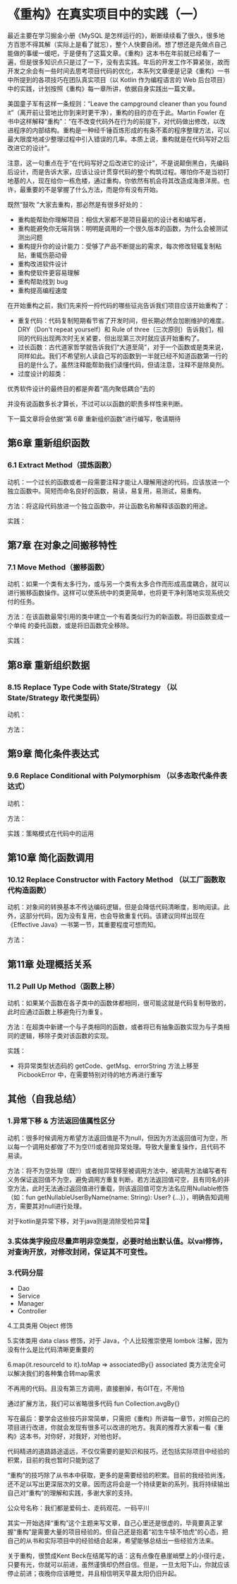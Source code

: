 # 《重构》在真实项目中的实践（一）

最近主要在学习掘金小册《MySQL 是怎样运行的》，断断续续看了很久，很多地方百思不得其解（实际上是看了就忘），整个人快要自闭。想了想还是先做点自己能做的事缓一缓吧，于是便有了这篇文章。《重构》这本书在年前就已经看了一遍，但是很多知识点只是过了一下，没有去实践。年后的开发工作不算紧张，故而开发之余会有一些时间去思考项目代码的优化，本系列文章便是记录《重构》一书中所提到的各项技巧在团队真实项目（以 Kotlin 作为编程语言的 Web 后台项目）中的实践，计划按照《重构》每一章所讲，依据自身实践出一篇文章。

美国童子军有这样一条规则：“Leave the campground cleaner than you found it”（离开前让营地比你到来时更干净），重构的目的亦在于此。Martin Fowler 在书中这样解释“重构”：“在不改变代码外在行为的前提下，对代码做出修改，以改进程序的内部结构。重构是一种经千锤百炼形成的有条不紊的程序整理方法，可以最大限度地减少整理过程中引入错误的几率。本质上说，重构就是在代码写好之后改进它的设计”。

注意，这一句重点在于“在代码写好之后改进它的设计”，不是说颠倒黑白，先编码后设计，而是告诉大家，应该让设计贯穿代码的整个构筑过程。哪怕你不是当初打地基的人，现在给你一栋危楼，通过重构，你依然有机会将其改造成海景洋房。也许，最重要的不是掌握了什么方法，而是你有没有开始。

既然“鼓吹 ”大家去重构，那必然是有很多好处的：

- 重构能帮助你理解项目：相信大家都不是项目最初的设计者和编写者，
- 重构能避免你无端背锅：明明是调用的一个很久版本的函数，为什么会被测试测出问题
- 重构提升你的设计能力：受够了产品不断提出的需求，每次修改轻辄复制粘贴，重辄伤筋动骨
- 重构改进软件设计
- 重构使软件更容易理解
- 重构帮助找到 bug
- 重构提高编程速度

在开始重构之前，我们先来捋一捋代码的哪些征兆告诉我们项目应该开始重构了：

- 重复代码：代码复制短期看节省了开发时间，但长期必然会加剧维护的难度。DRY（Don't repeat yourself）和 Rule of three（三次原则）告诉我们，相同的代码出现两次时无关紧要，但出现第三次时就应该开始重构了。
- 过长函数：古代道家哲学就告诉我们“大道至简”，对于一个函数或是类来说，同样如此。我们不希望别人读自己写的函数到一半就已经不知道函数第一行的目的是什么了。虽然注释能帮助我们读懂代码，但请注意，注释不是除臭剂。
- 过度设计的超类：

优秀软件设计的最终目的都是奔着“高内聚低耦合”去的

并没有说函数多长才算长，不过可以以函数的职责多样性来判断。



下一篇文章将会依据“第 6章 重新组织函数”进行编写，敬请期待



## 第6章 重新组织函数

### 6.1 Extract Method（提炼函数）

动机：一个过长的函数或者一段需要注释才能让人理解用途的代码，应该放进一个独立函数中。简短而命名良好的函数，易读，易复用，易测试，易重构。

方法：将这段代码放进一个独立函数中，并让函数名称解释该函数的用途。

实践：

## 第7章 在对象之间搬移特性

### 7.1 Move Method（搬移函数）

动机：如果一个类有太多行为，或与另一个类有太多合作而形成高度耦合，就可以进行搬移函数操作。这样可以使系统中的类更简单，也将更干净利落地实现系统交付的任务。

方法：在该函数最常引用的类中建立一个有着类似行为的新函数。将旧函数变成一个单纯 的委托函数，或是将旧函数完全移除。

实践：

## 第8章 重新组织数据

### 8.15 Replace Type Code with State/Strategy （以 State/Strategy 取代类型码）

动机：

方法：



## 第9章 简化条件表达式

### 9.6 Replace Conditional with Polymorphism （以多态取代条件表达式）

动机：

方法：

实践：策略模式在代码中的运用



## 第10章 简化函数调用

### 10.12 Replace Constructor with Factory Method （以工厂函数取代构造函数）

动机：对象间的转换基本不传达编码逻辑，但是会降低代码清晰度，影响阅读。此外，这部分代码，因为没有复用，也会导致重复代码。该建议同样出现在《Effective Java》一书第一节，其重要程度可想而知。

方法：



## 第11章 处理概括关系

### 11.2 Pull Up Method（函数上移）

动机：如果某个函数在各子类中的函数体都相同，很可能这就是代码复制导致的，此时应通过函数上移避免行为重复。

方法：在超类中新建一个与子类相同的函数，或者将已有抽象函数实现为与子类相同的逻辑，移除子类对该函数的实现。

实践：

- 将异常类型状态码的 getCode、getMsg、errorString 方法上移至 PicbookError 中，在需要特别对待的地方再进行重写

## 其他（自我总结）

### 1.异常下移 & 方法返回值属性区分

动机：很多时候调用方希望方法返回值是不为null，但因为方法返回值可为空，所以每一个调用处都做了不为空(!!)或者抛异常处理。导致大量重复操作，且代码不易读。

方法：将不为空处理（既!!）或者抛异常移至被调用方法中，被调用方法编写者有义务保证返回值不为空，避免调用方重复判断。若方法返回值可空，且有同名的非空方法，此时无法通过返回值进行重载，则该返回值可空方法名应用Nullable修饰（如：fun getNullableUserByName(name: String): User? {...}），明确告知调用方，需要其对null进行处理。



对于kotlin是异常下移，对于java则是消除受检异常



### 3.实体类字段应尽量声明非空类型，必要时给出默认值。以val修饰，对查询开放，对修改封闭，保证其不可变性。



### 3.代码分层

- Dao
- Service
- Manager
- Controller



4.工具类用 Object 修饰



5.实体类用 data class 修饰，对于 Java，个人比较推崇使用 lombok 注解，因为没有什么是比代码清晰更重要的



6.map{it.resourceId to it}.toMap => associatedBy{} associated 类方法完全可以解决我们的各种集合转map需求







不再用的代码。且没有第三方调用，直接删掉，有GIT在，不用怕



通过扩展方法，我们可以省略很多代码 fun Collection.avgBy{}



写在最后：要学会这些技巧非常简单，只需把《重构》所讲每一章节，对照自己的项目进行改进，你就会发现有很多可以改进的地方。我真的推荐大家看一看《重构》这本书，对你好，对我好，对他也好。



代码精进的道路路途遥远，不仅仅需要的是知识和技巧，还包括实际项目中经验的积累，目前的我也暂时只能到这了



“重构”的技巧除了从书本中获取，更多的是需要经验的积累。目前的我经验尚浅，还不足以写出更深层次的文章。因而这将会是一个持续更新的系列，我将持续输出自己对“重构”的理解和实践，多谢大家的支持。





公众号名称：我们都是爱码士、走码观花、一码平川



其实一开始选择“重构”这个主题来写文章，自己心里还是很虚的，毕竟要真正掌握“重构”是需要大量的项目经验的。但自己还是抱着“初生牛犊不怕虎”的心态，把自己的从书和实际项目中的经验结合起来，希望能够总结出一些经验方法来。



关于重构，很赞成Kent Beck在结尾写的话：这有点像在悬崖峭壁上的小径行走，只要有光，你就可以前进，虽然谨慎却仍然自信。但是，一旦太阳下山，你就应该停止前进；夜晚你应该睡觉，并且相信明天早晨太阳仍旧升起。